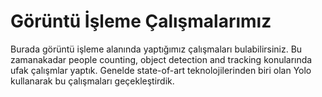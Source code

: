 # Görüntü İşleme Çalışmalarımız

Burada görüntü işleme alanında yaptığımız çalışmaları bulabilirsiniz. Bu zamanakadar people counting, object detection and tracking konularında ufak çalışmlar yaptık. Genelde state-of-art teknolojilerinden biri olan Yolo kullanarak bu çalışmaları geçekleştirdik. 
